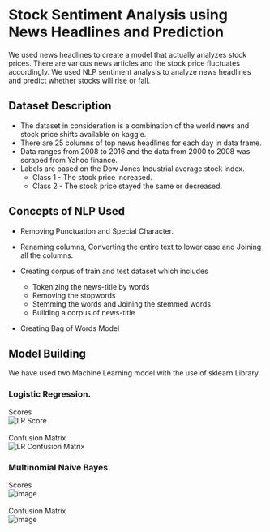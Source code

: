 # Stock Sentiment Analysis using News Headlines and Prediction
We used news headlines to create a model that actually analyzes stock prices.
There are various  news articles and  the stock price fluctuates accordingly.
We used NLP sentiment analysis to analyze news headlines and predict whether stocks will rise or fall.

## Dataset Description
* The dataset in consideration is a combination of the world news and stock price shifts available on kaggle.
* There are 25 columns of top news headlines for each day in data frame.
* Data ranges from 2008 to 2016 and the data from 2000 to 2008 was scraped from Yahoo finance.
* Labels are based on the Dow Jones Industrial average stock index.
  * Class 1 - The stock price increased.
  * Class 2 - The stock price stayed the same or decreased.

## Concepts of NLP Used
* Removing Punctuation and Special Character.

* Renaming columns, Converting the entire text to lower case and Joining all the columns.

* Creating corpus of train and test dataset which includes
  * Tokenizing the news-title by words
  * Removing the stopwords
  * Stemming the words and Joining the stemmed words
  * Building a corpus of news-title

* Creating Bag of Words Model

## Model Building

We have used two Machine Learning model with the use of sklearn Library.
<br />
### Logistic Regression.<br/>
Scores <br/>
![LR Score](https://user-images.githubusercontent.com/65327192/162155813-94f18cb5-882f-4536-a467-8205422d8a36.png)
<br />
<br/> Confusion Matrix <br/>
![LR Confusion Matrix](https://user-images.githubusercontent.com/65327192/162155841-cafc38ed-2641-4bb5-b842-f0c692b0843e.png)
<br />

### Multinomial Naive Bayes.<br/>
Scores <br/>
![image](https://user-images.githubusercontent.com/65327192/162157459-59ddec97-5b22-4675-a987-dba9a8f96f95.png)
<br />
<br/> Confusion Matrix <br/>
![image](https://user-images.githubusercontent.com/65327192/162157502-c8c5d8b9-d12c-46e1-ac17-6c0fbae0a777.png)




